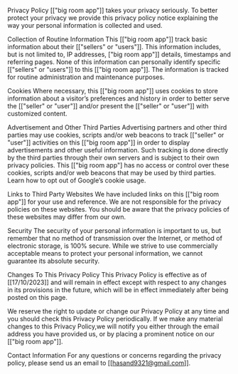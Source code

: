 Privacy Policy
[["big room app"]] takes your privacy seriously. To better protect your privacy we provide this privacy policy notice explaining the way your personal information is collected and used.

Collection of Routine Information
This [["big room app"]] track basic information about their [["sellers" or "users"]]. This information includes, but is not limited to, IP addresses, ["big room app"]] details, timestamps and referring pages. None of this information can personally identify specific [["sellers" or "users"]] to this [["big room app"]]. The information is tracked for routine administration and maintenance purposes.

Cookies
Where necessary, this [["big room app"]] uses cookies to store information about a visitor’s preferences and history in order to better serve the [["seller" or "user"]] and/or present the [["seller" or "user"]] with customized content.

Advertisement and Other Third Parties
Advertising partners and other third parties may use cookies, scripts and/or web beacons to track [["seller" or "user"]] activities on this [["big room app"]] in order to display advertisements and other useful information. Such tracking is done directly by the third parties through their own servers and is subject to their own privacy policies. This [["big room app"] has no access or control over these cookies, scripts and/or web beacons that may be used by third parties. Learn how to opt out of Google’s cookie usage.

Links to Third Party Websites
We have included links on this [["big room app"]] for your use and reference. We are not responsible for the privacy policies on these websites. You should be aware that the privacy policies of these websites may differ from our own.

Security
The security of your personal information is important to us, but remember that no method of transmission over the Internet, or method of electronic storage, is 100% secure. While we strive to use commercially acceptable means to protect your personal information, we cannot guarantee its absolute security.

Changes To This Privacy Policy
This Privacy Policy is effective as of [[17/10/2023]] and will remain in effect except with respect to any changes in its provisions in the future, which will be in effect immediately after being posted on this page.

We reserve the right to update or change our Privacy Policy at any time and you should check this Privacy Policy periodically. If we make any material changes to this Privacy Policy,we will notify you either through the email address you have provided us, or by placing a prominent notice on our [["big room app"]].

Contact Information
For any questions or concerns regarding the privacy policy, please send us an email to [[hasand9321@gmail.com]].
